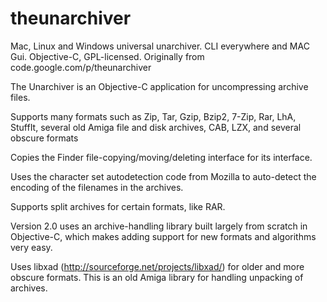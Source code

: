 # theunarchiver
Mac, Linux and Windows universal unarchiver.  CLI everywhere  and MAC Gui. Objective-C, GPL-licensed. Originally from code.google.com/p/theunarchiver

The Unarchiver is an Objective-C application for uncompressing archive files.

Supports many formats such as Zip, Tar, Gzip, Bzip2, 7-Zip, Rar, LhA, StuffIt, several old Amiga file and disk archives, CAB, LZX, and several obscure formats

Copies the Finder file-copying/moving/deleting interface for its interface.

Uses the character set autodetection code from Mozilla to auto-detect the encoding of the filenames in the archives.

Supports split archives for certain formats, like RAR.

Version 2.0 uses an archive-handling library built largely from scratch in Objective-C, which makes adding support for new formats and algorithms very easy.

Uses libxad (http://sourceforge.net/projects/libxad/) for older and more obscure formats. This is an old Amiga library for handling unpacking of archives. 
